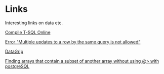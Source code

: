 # Links
Interesting links on data etc.

[Compile T-SQL Online](https://rextester.com/l/sql_server_online_compiler "Compile T-SQL online")

[Error "Multiple updates to a row by the same query is not allowed"](https://community.pivotal.io/s/article/Error-Multiple-updates-to-a-row-by-the-same-query-is-not-allowed)

[DataGrip](https://www.jetbrains.com/datagrip/features/)

[Finding arrays that contain a subset of another array without using @> with postgreSQL](https://stackoverflow.com/questions/21577681/finding-arrays-that-contain-a-subset-of-another-array-without-using-with-post)
